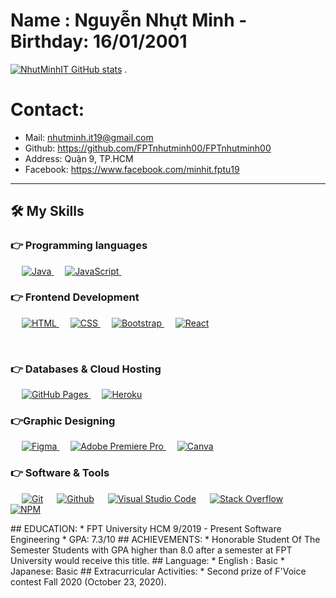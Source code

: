 
  
# Name : Nguyễn Nhựt Minh - Birthday: 16/01/2001

 
[![NhutMinhIT GitHub stats](https://github-readme-stats.vercel.app/api?username=NhutMinhIT&show_icons=true&theme=merko)](https://github.com/anuraghazra/github-readme-stats) .
# Contact:
   - Mail: nhutminh.it19@gmail.com 
   - Github: https://github.com/FPTnhutminh00/FPTnhutminh00
   - Address: Quận 9, TP.HCM
   - Facebook: https://www.facebook.com/minhit.fptu19
 ___
## 🛠️ My Skills

### 👉 Programming languages

<p align="left">   
  
  &emsp;
   <a href="https://www.java.com" target="_blank"> 
    <img alt="Java" src="https://img.shields.io/badge/Java-%23007396.svg?logo=java&logoColor=white">
  </a>
  &emsp;
 <a href="https://developer.mozilla.org/en-US/docs/Web/JavaScript" target="_blank"> 
     <img alt="JavaScript" src="https://img.shields.io/badge/JavaScript%20-%23F7DF1E.svg?logo=javascript&logoColor=black">
   </a>
  &emsp;
</p>

### 👉 Frontend Development
<p align="left"> 
  &emsp; 
  <a href="https://www.w3.org/html/" target="_blank"> 
   <img alt="HTML" src="https://img.shields.io/badge/HTML5%20-%23E34F26.svg?logo=html5&logoColor=white">
  </a>   
  &emsp;
  <a href="https://www.w3schools.com/css/" target="_blank">
    <img alt="CSS" src="https://img.shields.io/badge/CSS%20-%231572B6.svg?logo=css3&logoColor=white">
  </a> 
   &emsp;
  <a href="https://getbootstrap.com" target="_blank"> 
    <img alt="Bootstrap" src="https://img.shields.io/badge/Bootstrap-%23563D7C.svg?style=flat&logo=bootstrap&logoColor=white"/>
  </a>                                                                                                                           
  &emsp;
     <a href="https://reactjs.org" target="_blank"> 
    <img alt="React" src="https://img.shields.io/badge/-ReactJS-blue?style=flat&logo=react&logoColor=white"/>
  </a>                                                                                                                             
 
       
   &emsp;                                                                                                               
</p>

### 👉 Databases & Cloud Hosting
<p align="left">
  &emsp;
    <a href="https://www.github.com"><img alt="GitHub Pages" src="https://img.shields.io/badge/GitHub%20Pages-%23327FC7.svg?style=flat&llogo=github&logoColor=white">     </a>
     &emsp;    
    <a href="https://www.heroku.com/"><img alt="Heroku" src="https://img.shields.io/badge/Heroku%20-%23430098.svg?logo=heroku&logoColor=white"></a>  
  &emsp;
   
  
### 👉Graphic Designing
<p align="left">
  &emsp;
  <a href="https://www.adobe.com/in/products/photoshop-lightroom.html" target="_blank"> 
    <img alt="Figma" src="https://img.shields.io/badge/Figma-%2300f.svg?style=flat&logo=figma&logoColor=white"/>
  </a>
   &emsp;
  <a href="https://www.adobe.com/in/products/premiere.html" target="_blank"> 
   <img alt="Adobe Premiere Pro" src="https://img.shields.io/badge/Adobe Premiere Pro-%2300f.svg?style=flat&logo=adobepremierepro&logoColor=white"/>
  </a>
    &emsp;
  <a href="#">
  	<img alt="Canva" src="https://img.shields.io/badge/Canva-%2300C4CC.svg?style=flat&logo=Canva&logoColor=white"/>
  </a>
 </p>

 ### 👉 Software & Tools
 
<p>    
  &emsp;
    <a href="#"><img alt="Git" src="https://img.shields.io/badge/Git%20-%23F05033.svg?logo=git&logoColor=white"></a>
  &emsp;
    <a href="#"><img alt="Github" src="https://img.shields.io/badge/Github-000000.svg?logo=Github&logoColor=white"></a>													       
  &emsp;   
    <a href="#"><img alt="Visual Studio Code" src="https://img.shields.io/badge/Visual%20Studio%20Code-0078d7.svg?logo=visual-studio-code&logoColor=white"></a>
  &emsp;
    <a href="#"><img alt="Stack Overflow" src="https://img.shields.io/badge/-Stack%20Overflow-FE7A16?logo=stack-overflow&logoColor=white"></a>
 &emsp;
    <a href="#"><img alt="NPM" src="https://img.shields.io/badge/-NPM-red?logo=NPM&logoColor=white"></a>									 
  &emsp;
</p> 
## EDUCATION:
 * FPT University HCM 9/2019 - Present
 Software Engineering 
 * GPA: 7.3/10
## ACHIEVEMENTS:
 * Honorable Student Of The Semester 
 Students with GPA higher than 8.0 after 
 a semester at FPT University would 
 receive this title.
## Language:
  * English : Basic 
  * Japanese: Basic
## Extracurricular Activities:
* Second prize of F'Voice contest Fall 2020 (October 23, 2020).
